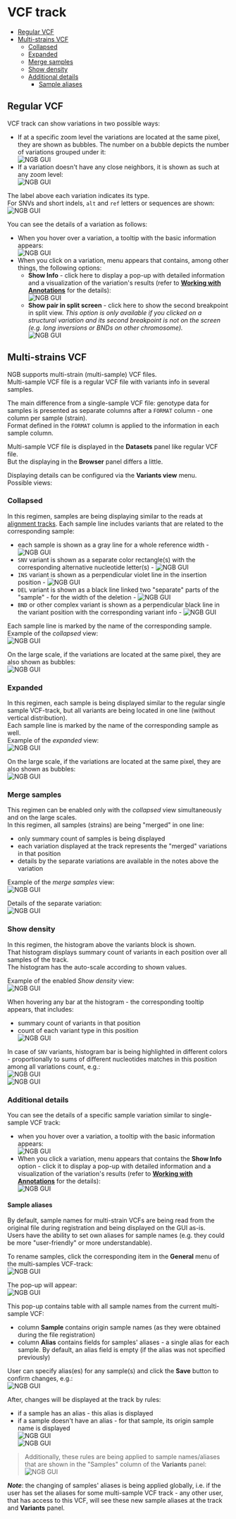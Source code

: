 # VCF track

- [Regular VCF](#regular-vcf)
- [Multi-strains VCF](#multi-strains-vcf)
    - [Collapsed](#collapsed)
    - [Expanded](#expanded)
    - [Merge samples](#merge-samples)
    - [Show density](#show-density)
    - [Additional details](#additional-details)
        - [Sample aliases](#sample-aliases)

## Regular VCF

VCF track can show variations in two possible ways:

- If at a specific zoom level the variations are located at the same pixel, they are shown as bubbles. The number on a bubble depicts the number of variations grouped under it:  
    ![NGB GUI](images/tracks-vcf-1.png)
- If a variation doesn't have any close neighbors, it is shown as such at any zoom level:  
    ![NGB GUI](images/tracks-vcf-2.png)

The label above each variation indicates its type.  
For SNVs and short indels, `alt` and `ref` letters or sequences are shown:  
    ![NGB GUI](images/tracks-vcf-3.png)

You can see the details of a variation as follows:

- When you hover over a variation, a tooltip with the basic information appears:  
    ![NGB GUI](images/tracks-vcf-4.png)
- When you click on a variation, menu appears that contains, among other things, the following options:  
    - **Show Info** - click here to display a pop-up with detailed information and a visualization of the variation's results (refer to [**Working with Annotations**](variants.md#viewing-variation-annotation) for the details):  
    ![NGB GUI](images/tracks-vcf-5.png)
    - **Show pair in split screen** - click here to show the second breakpoint in split view. _This option is only available if you clicked on a structural variation and its second breakpoint is not on the screen (e.g. long inversions or BNDs on other chromosome)._  
    ![NGB GUI](images/tracks-vcf-6.png)

## Multi-strains VCF

NGB supports multi-strain (multi-sample) VCF files.  
Multi-sample VCF file is a regular VCF file with variants info in several samples.

The main difference from a single-sample VCF file: genotype data for samples is presented as separate columns after a `FORMAT` column - one column per sample (strain).  
Format defined in the `FORMAT` column is applied to the information in each sample column.

Multi-sample VCF file is displayed in the **Datasets** panel like regular VCF file.  
But the displaying in the **Browser** panel differs a little.

Displaying details can be configured via the **Variants view** menu.  
Possible views:

### Collapsed

In this regimen, samples are being displaying similar to the reads at [alignment tracks](tracks-bam.md#viewing-bam-alignments). Each sample line includes variants that are related to the corresponding sample:

- each sample is shown as a gray line for a whole reference width - ![NGB GUI](images/tracks-vcf-7.png)
- `SNV` variant is shown as a separate color rectangle(s) with the corresponding alternative nucleotide letter(s) - ![NGB GUI](images/tracks-vcf-8.png)
- `INS` variant is shown as a perpendicular violet line in the insertion position - ![NGB GUI](images/tracks-vcf-9.png)
- `DEL` variant is shown as a black line linked two "separate" parts of the "sample" - for the width of the deletion - ![NGB GUI](images/tracks-vcf-10.png)
- `BND` or other complex variant is shown as a perpendicular black line in the variant position with the corresponding variant info - ![NGB GUI](images/tracks-vcf-11.png)

Each sample line is marked by the name of the corresponding sample.  
Example of the _collapsed_ view:  
    ![NGB GUI](images/tracks-vcf-12.png)

On the large scale, if the variations are located at the same pixel, they are also shown as bubbles:  
    ![NGB GUI](images/tracks-vcf-13.png)

### Expanded

In this regimen, each sample is being displayed similar to the regular single sample VCF-track, but
all variants are being located in one line (without vertical distribution).  
Each sample line is marked by the name of the corresponding sample as well.  
Example of the _expanded_ view:  
    ![NGB GUI](images/tracks-vcf-14.png)

On the large scale, if the variations are located at the same pixel, they are also shown as bubbles:  
    ![NGB GUI](images/tracks-vcf-15.png)

### Merge samples

This regimen can be enabled only with the _collapsed_ view simultaneously and on the large scales.  
In this regimen, all samples (strains) are being "merged" in one line:

- only summary count of samples is being displayed
- each variation displayed at the track represents the "merged" variations in that position
- details by the separate variations are available in the notes above the variation

Example of the _merge samples_ view:  
    ![NGB GUI](images/tracks-vcf-16.png)

Details of the separate variation:  
    ![NGB GUI](images/tracks-vcf-17.png)

### Show density

In this regimen, the histogram above the variants block is shown.  
That histogram displays summary count of variants in each position over all samples of the track.  
The histogram has the auto-scale according to shown values.

Example of the enabled _Show density_ view:  
    ![NGB GUI](images/tracks-vcf-18.png)

When hovering any bar at the histogram - the corresponding tooltip appears, that includes:

- summary count of variants in that position
- count of each variant type in this position  
    ![NGB GUI](images/tracks-vcf-19.png)

In case of `SNV` variants, histogram bar is being highlighted in different colors - proportionally to sums of different nucleotides matches in this position among all variations count, e.g.:  
    ![NGB GUI](images/tracks-vcf-20.png)  
    ![NGB GUI](images/tracks-vcf-21.png)

### Additional details

You can see the details of a specific sample variation similar to single-sample VCF track:

- when you hover over a variation, a tooltip with the basic information appears:  
    ![NGB GUI](images/tracks-vcf-22.png)
- When you click a variation, menu appears that contains the **Show Info** option - click it to display a pop-up with detailed information and a visualization of the variation's results (refer to [**Working with Annotations**](variants.md#viewing-variation-annotation) for the details):  
    ![NGB GUI](images/tracks-vcf-23.png)

#### Sample aliases

By default, sample names for multi-strain VCFs are being read from the original file during registration and being displayed on the GUI as-is.  
Users have the ability to set own aliases for sample names (e.g. they could be more "user-friendly" or more understandable).

To rename samples, click the corresponding item in the **General** menu of the multi-samples VCF-track:  
    ![NGB GUI](images/tracks-vcf-24.png)

The pop-up will appear:  
    ![NGB GUI](images/tracks-vcf-25.png)

This pop-up contains table with all sample names from the current multi-sample VCF:

- column **Sample** contains origin sample names (as they were obtained during the file registration)
- column **Alias** contains fields for samples' aliases - a single alias for each sample. By default, an alias field is empty (if the alias was not specified previously)

User can specify alias(es) for any sample(s) and click the **Save** button to confirm changes, e.g.:  
    ![NGB GUI](images/tracks-vcf-26.png)

After, changes will be displayed at the track by rules:

- if a sample has an alias - this alias is displayed
- if a sample doesn't have an alias - for that sample, its origin sample name is displayed  
    ![NGB GUI](images/tracks-vcf-27.png)  
    ![NGB GUI](images/tracks-vcf-28.png)

> Additionally, these rules are being applied to sample names/aliases that are shown in the "Samples" column of the **Variants** panel:  
> ![NGB GUI](images/tracks-vcf-29.png)

**_Note_**: the changing of samples' aliases is being applied globally, i.e. if the user has set the aliases for some multi-sample VCF track - any other user, that has access to this VCF, will see these new sample aliases at the track and **Variants** panel.
